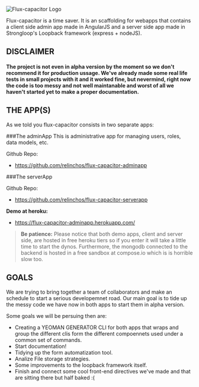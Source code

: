 ![Flux-capacitor Logo](http://relinchos.com/img/client/flux_capacitor.svg)



 Flux-capacitor is a time saver. It is an scaffolding for webapps that contains a client side admin app made in AngularJS and a server side app made in Strongloop's Loopback framework (express + nodeJS). 

## DISCLAIMER

#### The project is not even in alpha version by the moment so we don't recommend it for production ussage. We've already made some real life tests in small projects with it and it worked fine, but nevermind, right now the code is too messy and not well maintanable and worst of all we haven't started yet to make a proper documentation.  



## THE APP(S)

As we told you flux-capacitor consists in two separate apps:

###The adminApp
This is administrative app for managing users, roles, data models, etc.

Github Repo:
- https://github.com/relinchos/flux-capacitor-adminapp


###The serverApp

Github Repo:
- https://github.com/relinchos/flux-capacitor-serverapp


**Demo at heroku:**
- https://flux-capacitor-adminapp.herokuapp.com/


> **Be patience:** Please notice that both demo apps, client and server side, are hosted in free heroku tiers so if you enter it will take a little time to start the dynos. Furthermore, the mongodb connected to the backend is hosted in a free sandbox at compose.io which is is horrible slow too. 


## GOALS

We are trying to bring together a team of collaborators and make an schedule to start a serious developemnet road. Our main goal is to tide up the messy code we have now in both apps to start them in alpha version.


 Some goals we will be persuing then are:
 
 - Creating a YEOMAN GENERATOR CLI for both apps that wraps and group the different clis form the different compoennets used under a common set of commands.
 - Start documentation!
 - Tidying up the form automatization tool.
 - Analize File storage strategies.
 - Some improvements to the loopback framework itself.
 - Finish and connect some cool front-end directives we've made and that are sitting there but half baked :(
 
